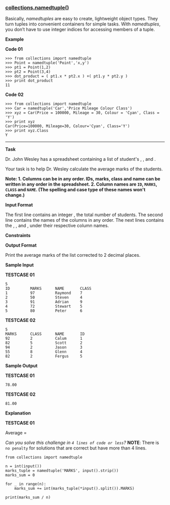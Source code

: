 ### **[collections.namedtuple()](https://docs.python.org/2/library/collections.html#collections.namedtuple)**

Basically, *namedtuples* are easy to create, lightweight object types.
They turn tuples into convenient containers for simple tasks.
With *namedtuples*, you don’t have to use integer indices for accessing members of a tuple.

**Example**

**Code 01**

```
>>> from collections import namedtuple
>>> Point = namedtuple('Point','x,y')
>>> pt1 = Point(1,2)
>>> pt2 = Point(3,4)
>>> dot_product = ( pt1.x * pt2.x ) +( pt1.y * pt2.y )
>>> print dot_product
11

```

**Code 02**

```
>>> from collections import namedtuple
>>> Car = namedtuple('Car','Price Mileage Colour Class')
>>> xyz = Car(Price = 100000, Mileage = 30, Colour = 'Cyan', Class = 'Y')
>>> print xyz
Car(Price=100000, Mileage=30, Colour='Cyan', Class='Y')
>>> print xyz.Class
Y

```

---

**Task**

Dr. John Wesley has a spreadsheet containing a list of student's , , and .

Your task is to help Dr. Wesley calculate the average marks of the students.

**Note:
1\. Columns can be in any order. IDs, marks, class and name can be written in any order in the spreadsheet.
2\. Column names are `ID`, `MARKS`, `CLASS` and `NAME`. (The spelling and case type of these names won't change.)**

**Input Format**

The first line contains an integer , the total number of students.
The second line contains the names of the columns in any order.
The next lines contains the , , and , under their respective column names.

**Constraints**

**Output Format**

Print the average marks of the list corrected to 2 decimal places.

**Sample Input**

**TESTCASE 01**

```
5
ID         MARKS      NAME       CLASS
1          97         Raymond    7
2          50         Steven     4
3          91         Adrian     9
4          72         Stewart    5
5          80         Peter      6

```

**TESTCASE 02**

```
5
MARKS      CLASS      NAME       ID
92         2          Calum      1
82         5          Scott      2
94         2          Jason      3
55         8          Glenn      4
82         2          Fergus     5

```

**Sample Output**

**TESTCASE 01**

```
78.00

```

**TESTCASE 02**

```
81.00

```

**Explanation**

**TESTCASE 01**

Average =

*Can you solve this challenge in `4 lines of code or less`?*
**NOTE**: There is `no penalty` for solutions that are correct but have more than 4 lines.
```
from collections import namedtuple

n = int(input())
marks_tuple = namedtuple('MARKS', input().strip())
marks_sum = 0

for _ in range(n):
    marks_sum += int(marks_tuple(*input().split()).MARKS)

print(marks_sum / n)
```
